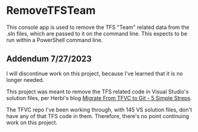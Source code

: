 # RemoveTFSTeam
This console app is used to remove the TFS "Team" related data from the .sln files, which are passed to it on the command line. This expects to be run within a PowerShell command line.

## Addendum 7/27/2023
I will discontinue work on this project, because I've learned that it is no longer needed.

This project was meant to remove the TFS related code in Visual Studio's solution files, per Herbi's blog [Migrate From TFVC to Git - 5 Simple Streps](https://www.scrum-tips.com/agile/migrate-from-tfvc-to-git/).

The TFVC repo I've been working through, with 145 VS solution files, don't have any of that TFS code in them. Therefore, there's no point continuing work on this project.
